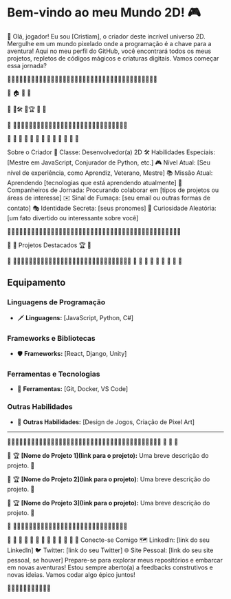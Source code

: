
# Bem-vindo ao meu Mundo 2D! 🎮

👾 Olá, jogador! Eu sou [Cristiam], o criador deste incrível universo 2D. Mergulhe em um mundo pixelado onde a programação é a chave para a aventura! Aqui no meu perfil do GitHub, você encontrará todos os meus projetos, repletos de códigos mágicos e criaturas digitais. Vamos começar essa jornada?

🌳🌳🌳🌳🌳🌳🌳🌳🌳🌳🌳🌳🌳🌳🌳🌳🌳🌳🌳🌳🌳🌳🌳🌳🌳🌳🌳🌳🌳🌳🌳🌳🌳🌳🌳🌳🌳🌳

🌳                                  🏠                   🌳                                🌳

🌳        👾🛠️                                      🔨🏆        🌳                        🌳

🌳          🌳🌳🌳🌳🌳🌳🌳🌳🌳🌳🌳🌳🌳🌳🌳🌳🌳🌳🌳🌳🌳🌳🌳🌳🌳🌳🌳🌳🌳

🌳      🌳     🌳     🌳     🌳     🌳     🌳     🌳     🌳     🌳     🌳     🌳       🌳

Sobre o Criador
🌟 Classe: Desenvolvedor(a) 2D
🛠️ Habilidades Especiais: [Mestre em JavaScript, Conjurador de Python, etc.]
🎮 Nível Atual: [Seu nível de experiência, como Aprendiz, Veterano, Mestre]
📚 Missão Atual: Aprendendo [tecnologias que está aprendendo atualmente]
🤝 Companheiros de Jornada: Procurando colaborar em [tipos de projetos ou áreas de interesse]
✉️ Sinal de Fumaça: [seu email ou outras formas de contato]
🎭 Identidade Secreta: [seus pronomes]
🧩 Curiosidade Aleatória: [um fato divertido ou interessante sobre você]

🌳🌳🌳🌳🌳🌳🌳🌳🌳🌳🌳🌳🌳🌳🌳🌳🌳🌳🌳🌳🌳🌳🌳🌳🌳🌳🌳🌳🌳🌳🌳🌳🌳🌳🌳🌳🌳🌳🌳🌳🌳🌳🌳🌳

🌳 🌟 Projetos Destacados 🏆 🌳

🌳 🌳🌳🌳🌳🌳🌳🌳🌳🌳🌳🌳🌳🌳🌳🌳🌳🌳🌳🌳🌳🌳🌳🌳🌳🌳🌳🌳🌳🌳🌳 🌳 🌳 🌳 🌳 🌳 🌳 🌳 🌳 🌳

## Equipamento

### Linguagens de Programação
- 🗡️ **Linguagens:** [JavaScript, Python, C#]

### Frameworks e Bibliotecas
- 🛡️ **Frameworks:** [React, Django, Unity]

### Ferramentas e Tecnologias
- 🧰 **Ferramentas:** [Git, Docker, VS Code]

### Outras Habilidades
- 🧙 **Outras Habilidades:** [Design de Jogos, Criação de Pixel Art]

---
🌳🌳🌳🌳🌳🌳🌳🌳🌳🌳🌳🌳🌳🌳🌳🌳🌳🌳🌳🌳🌳🌳🌳🌳🌳🌳🌳🌳🌳🌳🌳🌳🌳🌳🌳🌳🌳🌳🌳
🌳     🌳                                                                                    🌳

🌳     🏆 **[Nome do Projeto 1](link para o projeto):** Uma breve descrição do projeto.      🌳

🌳     🏆 **[Nome do Projeto 2](link para o projeto):** Uma breve descrição do projeto.      🌳

🌳     🏆 **[Nome do Projeto 3](link para o projeto):** Uma breve descrição do projeto.      🌳

🌳          🌳🌳🌳🌳🌳🌳🌳🌳🌳🌳🌳🌳🌳🌳🌳🌳🌳🌳🌳🌳🌳🌳🌳🌳🌳🌳🌳🌳🌳

🌳      🌳     🌳     🌳     🌳     🌳     🌳     🌳     🌳     🌳     🌳     🌳     🌳
Conecte-se Comigo
🗺️ LinkedIn: [link do seu LinkedIn]
🐦 Twitter: [link do seu Twitter]
🌐 Site Pessoal: [link do seu site pessoal, se houver]
Prepare-se para explorar meus repositórios e embarcar em novas aventuras! Estou sempre aberto(a) a feedbacks construtivos e novas ideias. Vamos codar algo épico juntos!

🌳🌲🌳🌲🌳🌲🌳🌲🌳🌲🌳
